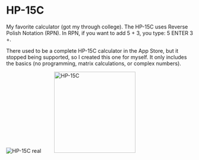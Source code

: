 # HP-15C

My favorite calculator (got my through college).  The HP-15C uses Reverse Polish Notation (RPN).
In RPN, if you want to add 5 + 3, you type: 5 ENTER 3 +.

There used to be a complete HP-15C calculator in the App Store, but it stopped being supported,
so I created this one for myself.  It only includes the basics (no programming, matrix calculations,
or complex numbers).

![HP-15C real](https://github.com/InvaderZim62/HP-15C/assets/34785252/735b87c2-83e4-4166-8e8f-c491a5797939)
&nbsp;&nbsp;&nbsp;&nbsp;&nbsp;&nbsp;&nbsp;
<img width="219" alt="HP-15C" src="https://github.com/InvaderZim62/HP-15C/assets/34785252/bd722890-6734-4b26-8b23-9f67f71035d4">
